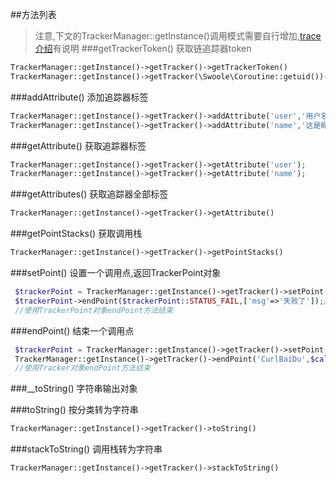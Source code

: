 ##方法列表
>注意,下文的TrackerManager::getInstance()调用模式需要自行增加,[trace介绍](Introduction.md)有说明
###getTrackerToken()
获取链追踪器token
```php
TrackerManager::getInstance()->getTracker()->getTrackerToken()
TrackerManager::getInstance()->getTracker(\Swoole\Coroutine::getuid())->getTrackerToken()
```
###addAttribute()
添加追踪器标签
```php
TrackerManager::getInstance()->getTracker()->addAttribute('user','用户名1');
TrackerManager::getInstance()->getTracker()->addAttribute('name','这是昵称');
```
###getAttribute()
获取追踪器标签
```php
TrackerManager::getInstance()->getTracker()->getAttribute('user');
TrackerManager::getInstance()->getTracker()->getAttribute('name');
```
###getAttributes()
获取追踪器全部标签
```php
TrackerManager::getInstance()->getTracker()->getAttribute()
```
###getPointStacks()
获取调用栈
```php
TrackerManager::getInstance()->getTracker()->getPointStacks()
```
###setPoint()
设置一个调用点,返回TrackerPoint对象
```php
 $trackerPoint = TrackerManager::getInstance()->getTracker()->setPoint('CurlBaiDu',['wd'=>'easyswoole'],'test1');
 $trackerPoint->endPoint($trackerPoint::STATUS_FAIL,['msg'=>'失败了']);//结束调用,记录状态以及结束参数
 //使用TrackerPoint对象endPoint方法结束
```
###endPoint()
结束一个调用点
```php
 $trackerPoint = TrackerManager::getInstance()->getTracker()->setPoint('CurlBaiDu',['wd'=>'easyswoole'],'test1');
 TrackerManager::getInstance()->getTracker()->endPoint('CurlBaiDu',$caller::STATUS_SUCCESS,['msg'=>'调用成功'.time()]);
 //使用Tracker对象endPoint方法结束
```


###__toString()
字符串输出对象  

###toString()
按分类转为字符串
```php
TrackerManager::getInstance()->getTracker()->toString()
```
###stackToString()
调用栈转为字符串
```php
TrackerManager::getInstance()->getTracker()->stackToString()
```